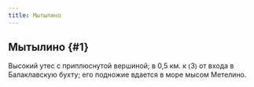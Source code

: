 ```yaml
---
title: Мытылино
---
```

## Мытылино {#1}

Высокий утес с приплюснутой вершиной; в 0,5 км. к ⦅З⦆ от входа в Балаклавскую бухту; его подножие вдается в море мысом Метелино.
